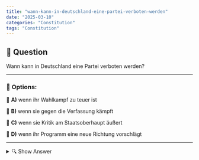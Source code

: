 ```yaml
---
title: "wann-kann-in-deutschland-eine-partei-verboten-werden"
date: "2025-03-10"
categories: "Constitution"
tags: "Constitution"
---
```


## 📌 **Question**

Wann kann in Deutschland eine Partei verboten werden?



---

### 📝 **Options:**

🔘 **A)** wenn ihr Wahlkampf zu teuer ist

🔘 **B)** wenn sie gegen die Verfassung kämpft

🔘 **C)** wenn sie Kritik am Staatsoberhaupt äußert

🔘 **D)** wenn ihr Programm eine neue Richtung vorschlägt

---

<details>
  <summary>🔍 Show Answer</summary>

  <p>
💡  <b>Correct Answer:</b>  b
  </p>
  <p>
    📖<b>Explanation:</b>
    In Deutschland regelt das Grundgesetz die Bedingungen, unter denen eine politische Partei verboten werden kann. Gemäß Artikel 21 kann eine Partei verboten werden, wenn sie aktiv die freiheitlich-demokratische Grundordnung gefährdet oder die verfassungsmäßige Ordnung beseitigen will. Solche Verbote werden vom Bundesverfassungsgericht ausgesprochen und erfordern überzeugende Beweise für verfassungswidriges Handeln. Historisch gesehen wurden Parteiverbote selten verhängt, meist im Zusammenhang mit extremistischen Bestrebungen, die die demokratische Gesellschaftsstruktur bedrohen.
  </p>
</details>
